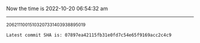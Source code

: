 Now the time is 2022-10-20 06:54:32 am

---

<small>20621110015103207331403938895019</small>

```txt
Latest commit SHA is: 07897ea42115fb31e0fd7c54e65f9169acc2c4c9
```
